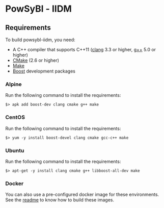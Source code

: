 # PowSyBl - IIDM

## Requirements

To build powsybl-iidm, you need:
- A C++ compiler that supports C++11 ([clang](https://clang.llvm.org) 3.3 or higher, [g++](https://gcc.gnu.org) 5.0 or higher)
- [CMake](https://cmake.org) (2.6 or higher)
- [Make](https://www.gnu.org/software/make/)
- [Boost](https://www.boost.org) development packages

### Alpine
Run the following command to install the requirements:
```
$> apk add boost-dev clang cmake g++ make
```

### CentOS
Run the following command to install the requirements:
```
$> yum -y install boost-devel clang cmake gcc-c++ make
```

### Ubuntu
Run the following command to install the requirements:
```
$> apt-get -y install clang cmake g++ libboost-all-dev make
```

### Docker

You can also use a pre-configured docker image for these environments. See the [readme](docker/README.md) to know how to
build these images.

